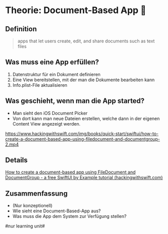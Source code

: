 # Theorie: Document-Based App 📄

## Definition

> apps that let users create, edit, and share documents such as text files

## Was muss eine App erfüllen?

1. Datenstruktur für ein Dokument definieren
2. Eine View bereitstellen, mit der man die Dokumente bearbeiten kann
3. Info.plist-File aktualisieren

## Was geschieht, wenn man die App started?

- Man sieht den iOS Document Picker
- Von dort kann man neue Dateien erstellen, welche dann in der eigenen Content View angezeigt werden.

https://www.hackingwithswift.com/img/books/quick-start/swiftui/how-to-create-a-document-based-app-using-filedocument-and-documentgroup-2.mp4

## Details

[How to create a document-based app using FileDocument and DocumentGroup - a free SwiftUI by Example tutorial (hackingwithswift.com)][1]

## Zusammenfassung
- (Nur konzeptionell)
- Wie sieht eine Document-Based-App aus?
- Was muss die App dem System zur Verfügung stellen?

[1]:	https://www.hackingwithswift.com/quick-start/swiftui/how-to-create-a-document-based-app-using-filedocument-and-documentgroup

#nur learning unit#